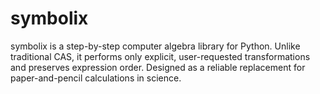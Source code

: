 # symbolix
symbolix is a step-by-step computer algebra library for Python. Unlike traditional CAS, it performs only explicit, user-requested transformations and preserves expression order. Designed as a reliable replacement for paper-and-pencil calculations in science.
